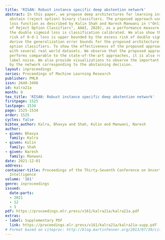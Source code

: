 ```yaml
---
title: 'RISAN: Robust instance specific deep abstention network'
abstract: In this paper, we propose deep architectures for learning instance specific
  abstain (reject option) binary classifiers. The proposed approach uses double sigmoid
  loss function as described by Kulin Shah and Naresh Manwani in ("Online Active Learning
  of Reject Option Classifiers", AAAI, 2020), as a performance measure. We show that
  the double sigmoid loss is classification calibrated. We also show that the excess
  risk of 0-d-1 loss is upper bounded by the excess risk of double sigmoid loss. We
  derive the generalization error bounds for the proposed architecture for reject
  option classifiers. To show the effectiveness of the proposed approach, we experiment
  with several real world datasets. We observe that the proposed approach not only
  performs comparable to the state-of-the-art approaches, it is also robust against
  label noise. We also provide visualizations to observe the important features learned
  by the network corresponding to the abstaining decision.
layout: inproceedings
series: Proceedings of Machine Learning Research
publisher: PMLR
issn: 2640-3498
id: kalra21a
month: 0
tex_title: 'RISAN: Robust instance specific deep abstention network'
firstpage: 1525
lastpage: 1534
page: 1525-1534
order: 1525
cycles: false
bibtex_author: Kalra, Bhavya and Shah, Kulin and Manwani, Naresh
author:
- given: Bhavya
  family: Kalra
- given: Kulin
  family: Shah
- given: Naresh
  family: Manwani
date: 2021-12-01
address:
container-title: Proceedings of the Thirty-Seventh Conference on Uncertainty in Artificial
  Intelligence
volume: '161'
genre: inproceedings
issued:
  date-parts:
  - 2021
  - 12
  - 1
pdf: https://proceedings.mlr.press/v161/kalra21a/kalra21a.pdf
extras:
- label: Supplementary PDF
  link: https://proceedings.mlr.press/v161/kalra21a/kalra21a-supp.pdf
# Format based on citeproc: http://blog.martinfenner.org/2013/07/30/citeproc-yaml-for-bibliographies/
---
```

